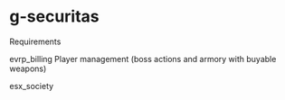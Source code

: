 # g-securitas

Requirements


evrp_billing
Player management (boss actions and armory with buyable weapons)

esx_society
